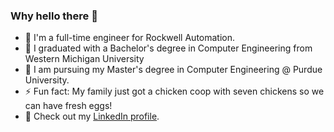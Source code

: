 ### Why hello there 👋

<!--
**nneppach/nneppach** is a ✨ _special_ ✨ repository because its `README.md` (this file) appears on your GitHub profile.

Here are some ideas to get you started:

- 🔭 I’m currently working on ...
- 🌱 I’m currently learning ...
- 👯 I’m looking to collaborate on ...
- 🤔 I’m looking for help with ...
- 💬 Ask me about ...
- 📫 How to reach me: ...
- ⚡ Fun fact: ...
-->

- 🔭 I'm a full-time engineer for Rockwell Automation.
- :scroll: I graduated with a Bachelor's degree in Computer Engineering from Western Michigan University
- 🌱 I am pursuing my Master's degree in Computer Engineering @ Purdue University.
- ⚡ Fun fact: My family just got a chicken coop with seven chickens so we can have fresh eggs!
- :link: Check out my [LinkedIn profile](https://www.linkedin.com/in/nneppach/).

